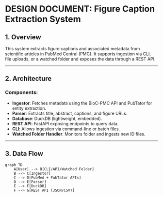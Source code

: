 # DESIGN DOCUMENT: Figure Caption Extraction System

## 1. Overview

This system extracts figure captions and associated metadata from scientific articles in PubMed Central (PMC). It supports ingestion via CLI, file uploads, or a watched folder and exposes the data through a REST API.

---

## 2. Architecture

### Components:
- **Ingestor**: Fetches metadata using the BioC-PMC API and PubTator for entity extraction.
- **Parser**: Extracts title, abstract, captions, and figure URLs.
- **Database**: DuckDB (lightweight, embedded).
- **REST API**: FastAPI exposing endpoints to query data.
- **CLI**: Allows ingestion via command-line or batch files.
- **Watched Folder Handler**: Monitors folder and ingests new ID files.

---

## 3. Data Flow

```mermaid
graph TD
    A[User] --> B[CLI/API/Watched Folder]
    B --> C[Ingestor]
    C --> D[PubMed + PubTator APIs]
    D --> E[Parser]
    E --> F[DuckDB]
    F --> G[REST API (JSON/CSV)]
